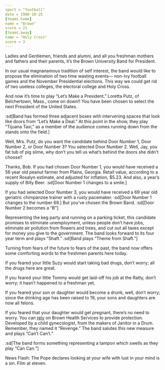 ```yaml
---
sport = "football"
date = 1980-10-25
[teams.home]
name = "Brown"
score = 21
[teams.away]
name = "Holy Cross"
score = 3
---
```


Ladies and Gentlemen, friends and alumni, and all you freshman mothers and fathers and their parents, it’s the Brown University Band for President.

In our usual magnanamous tradition of self interest, the band would like to propose the elimination of two time wasting events— non-Ivy football games and the November Presidential elections. This way we could get rid of two useless colleges, the electoral college and Holy Cross.

And now it’s time to play “Let’s Make a President.” Loretta Putz, of Belchertown, Mass., come on down!! You have been chosen to select the next President of the United States.

:sd[Band has formed three adjacent boxes with intervening spaces that look like doors from “Let’s Make a Deal.” At this point in the show, they play “Tijuana Taxi,” as a member of the audience comes running down from the stands onto the field.]

Well, Mrs. Putz, do you want the candidate behind Door Number 1, Door Number 2, or Door Number 3? You selected Door Number 2. Well, Jay, you fat tub of pig slime, why don’t you tell us what’s behind the doors she didn’t choose?

Thanks, Bob. If you had chosen Door Number 1, you would have received a 56 year old peanut farmer from Plains, Georgia. Retail value, according to a recent Rosalyn estimate, and adjusted for inflation, $5.23. And also, a year’s supply of Billy Beer. :sd[Door Number 1 changes to a smile.]

If you had selected Door Number 3, you would have received a 69 year old geriatric chimpanzee trainer with a rusty pacemaker. :sd[Door Number 1 changes to the number 69.] But you’ve chosen the Brown Band. :sd[Door Number 2 becomes a “B”]

Representing the keg party and running on a parking ticket, this candidate promises to eliminate unemployment, unless people don’t have jobs, eliminate air pollution from flowers and trees, and cut out all taxes except for money you give to the government. The band looks forward to its four year term and plays “Shaft.” :sd[Band plays “Theme from Shaft.”]

Turning from fears of the future to fears of the past, the band now offers some comforting words to the freshmen parents here today.

If you feared your little Suzy would start taking bad drugs, don’t worry; all the drugs here are great.

If you feared your little Tommy would get laid-off his job at the Ratty, don’t worry; it hasn’t happened to a freshman yet.

If you feared your son or daughter would become a drunk, well, don’t worry; since the drinking age has been raised to 19, your sons and daughters are now all felons.

If you feared that your daughter would get pregnant, there’s no need to worry. You can <u>rely</u> on Brown Health Services to provide protection. Developed by a child gynecologist, from the makers of Janitor in a Drum. Remember, they named it “Revenge.” The band salutes this new measure and plays “Can’t Can’t.”

:sd[The band forms something representing a tampon which swells as they play “Can Can.”]

News Flash: The Pope declares looking at your wife with lust in your mind is a sin. Film at eleven.
